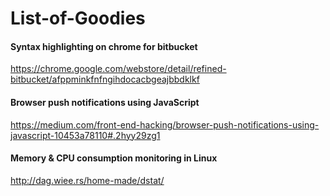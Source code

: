 # List-of-Goodies

#### Syntax highlighting on chrome for bitbucket
https://chrome.google.com/webstore/detail/refined-bitbucket/afppminkfnfngihdocacbgeajbbdklkf

#### Browser push notifications using JavaScript
https://medium.com/front-end-hacking/browser-push-notifications-using-javascript-10453a78110#.2hyy29zg1

#### Memory & CPU consumption monitoring in Linux
http://dag.wiee.rs/home-made/dstat/
